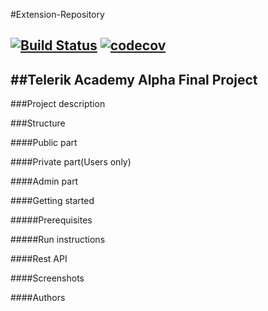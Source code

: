 #Extension-Repository

[![Build Status](https://travis-ci.org/PenyoKolev/Extension-Repository.svg?branch=master)](https://travis-ci.org/PenyoKolev/Extension-Repository) [![codecov](https://codecov.io/gh/PenyoKolev/Extension-Repository/branch/master/graph/badge.svg)](https://codecov.io/gh/PenyoKolev/Extension-Repository)
--------
##Telerik Academy Alpha Final Project
----------

###Project description

###Structure

####Public part

####Private part(Users only)

####Admin part

####Getting started

#####Prerequisites

#####Run instructions

####Rest API

####Screenshots

####Authors
